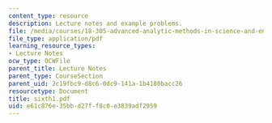 ```yaml
---
content_type: resource
description: Lecture notes and example problems.
file: /media/courses/18-305-advanced-analytic-methods-in-science-and-engineering-fall-2004/e61c876e35bbd27ff8c0e3839adf2959_sixth1.pdf
file_type: application/pdf
learning_resource_types:
- Lecture Notes
ocw_type: OCWFile
parent_title: Lecture Notes
parent_type: CourseSection
parent_uid: 2c19fbc9-d8c6-0dc9-141a-1b4180bacc26
resourcetype: Document
title: sixth1.pdf
uid: e61c876e-35bb-d27f-f8c0-e3839adf2959
---
```

